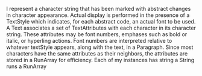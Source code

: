 I represent a character string that has been marked with abstract changes in character appearance. Actual display is performed in the presence of a TextStyle which indicates, for each abstract code, an actual font to be used.  A Text associates a set of TextAttributes with each character in its character string.  These attributes may be font numbers, emphases such as bold or italic, or hyperling actions.  Font numbers are interpreted relative to whatever textStyle appears, along with the text, in a Paragraph.  Since most characters have the same attributes as their neighbors, the attributes are stored in a RunArray for efficiency.  Each of my instances has
	string		a String
	runs		a RunArray